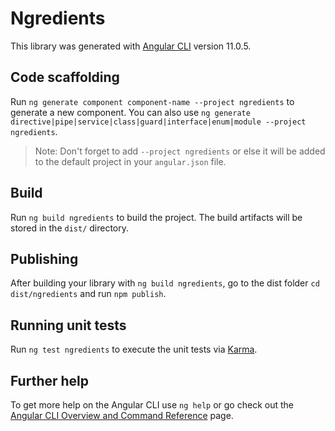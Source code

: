 # Ngredients

This library was generated with [Angular CLI](https://github.com/angular/angular-cli) version 11.0.5.

## Code scaffolding

Run `ng generate component component-name --project ngredients` to generate a new component. You can also use `ng generate directive|pipe|service|class|guard|interface|enum|module --project ngredients`.
> Note: Don't forget to add `--project ngredients` or else it will be added to the default project in your `angular.json` file. 

## Build

Run `ng build ngredients` to build the project. The build artifacts will be stored in the `dist/` directory.

## Publishing

After building your library with `ng build ngredients`, go to the dist folder `cd dist/ngredients` and run `npm publish`.

## Running unit tests

Run `ng test ngredients` to execute the unit tests via [Karma](https://karma-runner.github.io).

## Further help

To get more help on the Angular CLI use `ng help` or go check out the [Angular CLI Overview and Command Reference](https://angular.io/cli) page.
